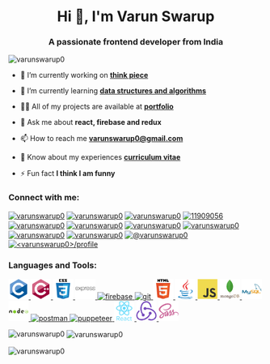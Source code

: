 <h1 align="center">Hi 👋, I'm Varun Swarup</h1>
<h3 align="center">A passionate frontend developer from India</h3>

<p align="left"> <img src="https://komarev.com/ghpvc/?username=varunswarup0&label=Profile%20views&color=0e75b6&style=flat" alt="varunswarup0" /> </p>



- 🔭 I’m currently working on [**think piece**](https://think-piece-b7cba.firebaseapp.com/)

- 🌱 I’m currently learning [**data structures and algorithms**](https://github.com/varunswarup0/leetcode)

- 👨‍💻 All of my projects are available at [**portfolio**](https://varunswarup0.github.io/portfolio/)

- 💬 Ask me about **react, firebase and redux**

- 📫 How to reach me **varunswarup0@gmail.com**

- 📄 Know about my experiences [**curriculum vitae**](https://drive.google.com/file/d/1LdOQpOuVqAOXWqXlj3iOUqGfXVCPQoy1/view?usp=sharing)

- ⚡ Fun fact **I think I am funny**

<h3 align="left">Connect with me:</h3>
<p align="left">
<a href="https://codepen.io/varunswarup0" target="blank"><img align="center" src="https://raw.githubusercontent.com/rahuldkjain/github-profile-readme-generator/master/src/images/icons/Social/codepen.svg" alt="varunswarup0" height="30" width="40" /></a>
<a href="https://dev.to/varunswarup0" target="blank"><img align="center" src="https://cdn.jsdelivr.net/npm/simple-icons@3.0.1/icons/dev-dot-to.svg" alt="varunswarup0" height="30" width="40" /></a>
<a href="https://linkedin.com/in/varunswarup0" target="blank"><img align="center" src="https://raw.githubusercontent.com/rahuldkjain/github-profile-readme-generator/master/src/images/icons/Social/linked-in-alt.svg" alt="varunswarup0" height="30" width="40" /></a>
<a href="https://stackoverflow.com/users/11909056" target="blank"><img align="center" src="https://raw.githubusercontent.com/rahuldkjain/github-profile-readme-generator/master/src/images/icons/Social/stack-overflow.svg" alt="11909056" height="30" width="40" /></a>
<a href="https://codesandbox.com/varunswarup0" target="blank"><img align="center" src="https://cdn.jsdelivr.net/npm/simple-icons@3.0.1/icons/codesandbox.svg" alt="varunswarup0" height="30" width="40" /></a>
<a href="https://dribbble.com/varunswarup0" target="blank"><img align="center" src="https://raw.githubusercontent.com/rahuldkjain/github-profile-readme-generator/master/src/images/icons/Social/dribbble.svg" alt="varunswarup0" height="30" width="40" /></a>
<a href="https://www.codechef.com/users/varunswarup0" target="blank"><img align="center" src="https://cdn.jsdelivr.net/npm/simple-icons@3.1.0/icons/codechef.svg" alt="varunswarup0" height="30" width="40" /></a>
<a href="https://www.hackerrank.com/varunswarup0" target="blank"><img align="center" src="https://raw.githubusercontent.com/rahuldkjain/github-profile-readme-generator/master/src/images/icons/Social/hackerrank.svg" alt="varunswarup0" height="30" width="40" /></a>
<a href="https://codeforces.com/profile/varunswarup0" target="blank"><img align="center" src="https://cdn.jsdelivr.net/npm/simple-icons@3.0.1/icons/codeforces.svg" alt="varunswarup0" height="30" width="40" /></a>
<a href="https://www.leetcode.com/varunswarup0" target="blank"><img align="center" src="https://raw.githubusercontent.com/rahuldkjain/github-profile-readme-generator/master/src/images/icons/Social/leet-code.svg" alt="varunswarup0" height="30" width="40" /></a>
<a href="https://www.hackerearth.com/@varunswarup0" target="blank"><img align="center" src="https://raw.githubusercontent.com/rahuldkjain/github-profile-readme-generator/master/src/images/icons/Social/hackerearth.svg" alt="@varunswarup0" height="30" width="40" /></a>
<a href="https://auth.geeksforgeeks.org/user/<varunswarup0>/profile" target="blank"><img align="center" src="https://raw.githubusercontent.com/rahuldkjain/github-profile-readme-generator/master/src/images/icons/Social/geeks-for-geeks.svg" alt="<varunswarup0>/profile" height="30" width="40" /></a>
</p>

<h3 align="left">Languages and Tools:</h3>
<p align="left"> <a href="https://www.cprogramming.com/" target="_blank"> <img src="https://raw.githubusercontent.com/devicons/devicon/master/icons/c/c-original.svg" alt="c" width="40" height="40"/> </a> <a href="https://www.w3schools.com/cpp/" target="_blank"> <img src="https://raw.githubusercontent.com/devicons/devicon/master/icons/cplusplus/cplusplus-original.svg" alt="cplusplus" width="40" height="40"/> </a> <a href="https://www.w3schools.com/css/" target="_blank"> <img src="https://raw.githubusercontent.com/devicons/devicon/master/icons/css3/css3-original-wordmark.svg" alt="css3" width="40" height="40"/> </a> <a href="https://expressjs.com" target="_blank"> <img src="https://raw.githubusercontent.com/devicons/devicon/master/icons/express/express-original-wordmark.svg" alt="express" width="40" height="40"/> </a> <a href="https://firebase.google.com/" target="_blank"> <img src="https://www.vectorlogo.zone/logos/firebase/firebase-icon.svg" alt="firebase" width="40" height="40"/> </a> <a href="https://git-scm.com/" target="_blank"> <img src="https://www.vectorlogo.zone/logos/git-scm/git-scm-icon.svg" alt="git" width="40" height="40"/> </a> <a href="https://www.w3.org/html/" target="_blank"> <img src="https://raw.githubusercontent.com/devicons/devicon/master/icons/html5/html5-original-wordmark.svg" alt="html5" width="40" height="40"/> </a> <a href="https://www.java.com" target="_blank"> <img src="https://raw.githubusercontent.com/devicons/devicon/master/icons/java/java-original.svg" alt="java" width="40" height="40"/> </a> <a href="https://developer.mozilla.org/en-US/docs/Web/JavaScript" target="_blank"> <img src="https://raw.githubusercontent.com/devicons/devicon/master/icons/javascript/javascript-original.svg" alt="javascript" width="40" height="40"/> </a> <a href="https://www.mongodb.com/" target="_blank"> <img src="https://raw.githubusercontent.com/devicons/devicon/master/icons/mongodb/mongodb-original-wordmark.svg" alt="mongodb" width="40" height="40"/> </a> <a href="https://www.mysql.com/" target="_blank"> <img src="https://raw.githubusercontent.com/devicons/devicon/master/icons/mysql/mysql-original-wordmark.svg" alt="mysql" width="40" height="40"/> </a> <a href="https://nodejs.org" target="_blank"> <img src="https://raw.githubusercontent.com/devicons/devicon/master/icons/nodejs/nodejs-original-wordmark.svg" alt="nodejs" width="40" height="40"/> </a> <a href="https://postman.com" target="_blank"> <img src="https://www.vectorlogo.zone/logos/getpostman/getpostman-icon.svg" alt="postman" width="40" height="40"/> </a> <a href="https://github.com/puppeteer/puppeteer" target="_blank"> <img src="https://www.vectorlogo.zone/logos/pptrdev/pptrdev-official.svg" alt="puppeteer" width="40" height="40"/> </a> <a href="https://reactjs.org/" target="_blank"> <img src="https://raw.githubusercontent.com/devicons/devicon/master/icons/react/react-original-wordmark.svg" alt="react" width="40" height="40"/> </a> <a href="https://redux.js.org" target="_blank"> <img src="https://raw.githubusercontent.com/devicons/devicon/master/icons/redux/redux-original.svg" alt="redux" width="40" height="40"/> </a> <a href="https://sass-lang.com" target="_blank"> <img src="https://raw.githubusercontent.com/devicons/devicon/master/icons/sass/sass-original.svg" alt="sass" width="40" height="40"/> </a> </p>

<p><img align="left" src="https://github-readme-stats.vercel.app/api/top-langs?username=varunswarup0&show_icons=true&locale=en&layout=compact" alt="varunswarup0" /></p>

<p>&nbsp;<img align="center" src="https://github-readme-stats.vercel.app/api?username=varunswarup0&show_icons=true&locale=en" alt="varunswarup0" /></p>

<p><img align="center" src="https://github-readme-streak-stats.herokuapp.com/?user=varunswarup0&" alt="varunswarup0" /></p>
